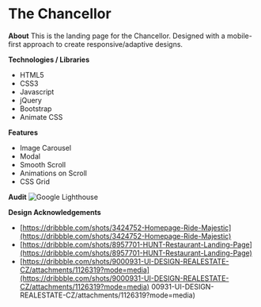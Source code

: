 # The Chancellor

**About**
This is the landing page for the Chancellor. Designed with a mobile-first approach to create responsive/adaptive designs.

**Technologies / Libraries**
- HTML5  
 - CSS3
 - Javascript
 - jQuery
 - Bootstrap
 - Animate CSS

**Features**
 - Image Carousel
 - Modal
 - Smooth Scroll
 - Animations on Scroll
 - CSS Grid

**Audit**
![Google Lighthouse](https://i.imgur.com/48V1kI6.png)
 
 **Design Acknowledgements**
 
 - [https://dribbble.com/shots/3424752-Homepage-Ride-Majestic](https://dribbble.com/shots/3424752-Homepage-Ride-Majestic)
 - [https://dribbble.com/shots/8957701-HUNT-Restaurant-Landing-Page](https://dribbble.com/shots/8957701-HUNT-Restaurant-Landing-Page)
 - [https://dribbble.com/shots/9000931-UI-DESIGN-REALESTATE-CZ/attachments/1126319?mode=media](https://dribbble.com/shots/9000931-UI-DESIGN-REALESTATE-CZ/attachments/1126319?mode=media)
00931-UI-DESIGN-REALESTATE-CZ/attachments/1126319?mode=media)




